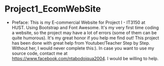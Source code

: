 # Project1_EcomWebSite
- Preface:
This is my E-commercial Website for Project I - IT3150 at HUST.
Using Bootstrap and Font Awesome.
It's my very first time coding a website, so the project may have a lot of errors (some of them can be quite humorous). It's my great honor if you help me find out!
This project has been done with great help from Youtuber/Teacher Step by Step. Without her, I would never complete this:). 
In case you want to use my source code, contact me at https://www.facebook.com/ntabodoiqua2004. I would be willing to help.
